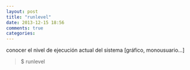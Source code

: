 ```yaml
---
layout: post
title: "runlevel"
date: 2013-12-15 18:56
comments: true
categories: 
---
```

conocer el nivel de ejecución actual del sistema [gráfico, monousuario...]

>$ runlevel

